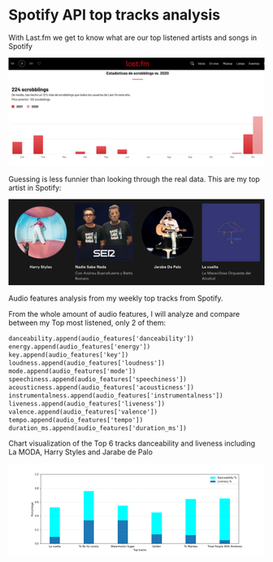 # Spotify API top tracks analysis

With Last.fm we get to know what are our top listened artists and songs in Spotify

![Tracking_last_fm](lastfm.png)

Guessing is less funnier than looking through the real data. This are my top artist in Spotify:

![My Spotify Top artist](top_tracks.png)

Audio features analysis from my weekly top tracks from Spotify.

From the whole amount of audio features, I will analyze and compare between my Top most listened, only 2 of them:

```
danceability.append(audio_features['danceability'])
energy.append(audio_features['energy'])
key.append(audio_features['key'])
loudness.append(audio_features['loudness'])
mode.append(audio_features['mode'])
speechiness.append(audio_features['speechiness'])
acousticness.append(audio_features['acousticness'])
instrumentalness.append(audio_features['instrumentalness'])
liveness.append(audio_features['liveness'])
valence.append(audio_features['valence'])
tempo.append(audio_features['tempo'])
duration_ms.append(audio_features['duration_ms'])
```

Chart visualization of the Top 6 tracks danceability and liveness including La MODA, Harry Styles and Jarabe de Palo

![Danceability and Liveness Top 6](danceability_chart.png)
